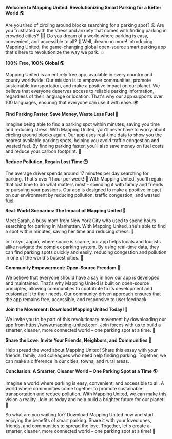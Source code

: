 **Welcome to Mapping United: Revolutionizing Smart Parking for a Better World 🌎**

Are you tired of circling around blocks searching for a parking spot? 😩 Are you frustrated with the stress and anxiety that comes with finding parking in crowded cities? 🚗🤯 Do you dream of a world where parking is easy, convenient, and accessible to all? 🌟 Well, dream no more! Introducing Mapping United, the game-changing global open-source smart parking app that's here to revolutionize the way we park. 💥

**100% Free, 100% Global 🌎**

Mapping United is an entirely free app, available in every country and county worldwide. Our mission is to empower communities, promote sustainable transportation, and make a positive impact on our planet. We believe that everyone deserves access to reliable parking information, regardless of their language or location. That's why our app supports over 100 languages, ensuring that everyone can use it with ease. 🌍

**Find Parking Faster, Save Money, Waste Less Fuel 💸**

Imagine being able to find a parking spot within minutes, saving you time and reducing stress. With Mapping United, you'll never have to worry about circling around blocks again. Our app uses real-time data to show you the nearest available parking spots, helping you avoid traffic congestion and wasted fuel. By finding parking faster, you'll also save money on fuel costs and reduce your carbon footprint. 🌿

**Reduce Pollution, Regain Lost Time 🕒**

The average driver spends around 17 minutes per day searching for parking. That's over 1 hour per week! 🤯 With Mapping United, you'll regain that lost time to do what matters most – spending it with family and friends or pursuing your passions. Our app is designed to make a positive impact on our environment by reducing pollution, traffic congestion, and wasted fuel.

**Real-World Scenarios: The Impact of Mapping United 🌟**

Meet Sarah, a busy mom from New York City who used to spend hours searching for parking in Manhattan. With Mapping United, she's able to find a spot within minutes, saving her time and reducing stress. 💖

In Tokyo, Japan, where space is scarce, our app helps locals and tourists alike navigate the complex parking system. By using real-time data, they can find parking spots quickly and easily, reducing congestion and pollution in one of the world's busiest cities. 🌆

**Community Empowerment: Open-Source Freedom 🌟**

We believe that everyone should have a say in how our app is developed and maintained. That's why Mapping United is built on open-source principles, allowing communities to contribute to its development and customize it to their needs. Our community-driven approach ensures that the app remains free, accessible, and responsive to user feedback.

**Join the Movement: Download Mapping United Today! 📱**

We invite you to be part of this revolutionary movement by downloading our app from https://www.mapping-united.com. Join forces with us to build a smarter, cleaner, more connected world – one parking spot at a time. 💪

**Share the Love: Invite Your Friends, Neighbors, and Communities 🌟**

Help spread the word about Mapping United! Share this essay with your friends, family, and colleagues who need help finding parking. Together, we can make a difference in our cities, towns, and rural areas.

**Conclusion: A Smarter, Cleaner World – One Parking Spot at a Time 🌎**

Imagine a world where parking is easy, convenient, and accessible to all. A world where communities come together to promote sustainable transportation and reduce pollution. With Mapping United, we can make this vision a reality. Join us today and help build a brighter future for our planet! 💖

So what are you waiting for? Download Mapping United now and start enjoying the benefits of smart parking. Share it with your loved ones, friends, and communities to spread the love. Together, let's create a smarter, cleaner, more connected world – one parking spot at a time! 🌟